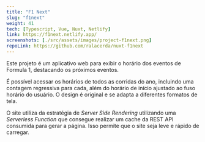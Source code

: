```yaml
---
title: "F1 Next"
slug: "f1next"
weight: 41
tech: [Typescript, Vue, Nuxt, Netlify]
link: https://f1next.netlify.app/
screenshots: [./src/assets/images/project-f1next.png]
repoLink: https://github.com/ralacerda/nuxt-f1next
---
```


Este projeto é um aplicativo web para exibir o horário dos eventos de Formula 1, destacando os próximos eventos.

É possível acessar os horários de todos as corridas do ano, incluindo uma contagem regressiva para cada, além do horário de início ajustado ao fuso horário do usuário. O design é original e se adapta a diferentes formatos de tela.

O site utiliza da estratégia de _Server Side Rendering_ utilizando uma _Serverless Function_ que consegue realizar um cache da REST API consumida para gerar a página. Isso permite que o site seja leve e rápido de carregar.

